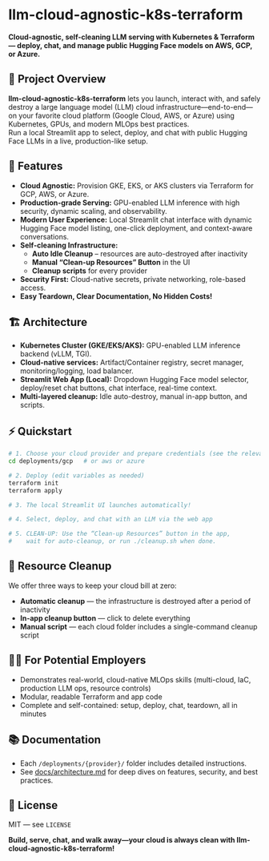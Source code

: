 # llm-cloud-agnostic-k8s-terraform

**Cloud-agnostic, self-cleaning LLM serving with Kubernetes & Terraform — deploy, chat, and manage public Hugging Face models on AWS, GCP, or Azure.**

## 🌟 Project Overview

**llm-cloud-agnostic-k8s-terraform** lets you launch, interact with, and safely destroy a large language model (LLM) cloud infrastructure—end-to-end—on your favorite cloud platform (Google Cloud, AWS, or Azure) using Kubernetes, GPUs, and modern MLOps best practices.  
Run a local Streamlit app to select, deploy, and chat with public Hugging Face LLMs in a live, production-like setup.

## 🚀 Features

- **Cloud Agnostic:** Provision GKE, EKS, or AKS clusters via Terraform for GCP, AWS, or Azure.
- **Production-grade Serving:** GPU-enabled LLM inference with high security, dynamic scaling, and observability.
- **Modern User Experience:** Local Streamlit chat interface with dynamic Hugging Face model listing, one-click deployment, and context-aware conversations.
- **Self-cleaning Infrastructure:**  
  - **Auto Idle Cleanup** – resources are auto-destroyed after inactivity  
  - **Manual “Clean-up Resources” Button** in the UI  
  - **Cleanup scripts** for every provider  
- **Security First:** Cloud-native secrets, private networking, role-based access.
- **Easy Teardown, Clear Documentation, No Hidden Costs!**

## 🏗️ Architecture

- **Kubernetes Cluster (GKE/EKS/AKS):** GPU-enabled LLM inference backend (vLLM, TGI).
- **Cloud-native services:** Artifact/Container registry, secret manager, monitoring/logging, load balancer.
- **Streamlit Web App (Local):** Dropdown Hugging Face model selector, deploy/reset chat buttons, chat interface, real-time context.
- **Multi-layered cleanup:** Idle auto-destroy, manual in-app button, and scripts.

## ⚡ Quickstart

```bash
# 1. Choose your cloud provider and prepare credentials (see the relevant folder's README)
cd deployments/gcp   # or aws or azure

# 2. Deploy (edit variables as needed)
terraform init
terraform apply

# 3. The local Streamlit UI launches automatically!

# 4. Select, deploy, and chat with an LLM via the web app

# 5. CLEAN-UP: Use the “Clean-up Resources” button in the app,
#    wait for auto-cleanup, or run ./cleanup.sh when done.
```

## 🧹 Resource Cleanup

We offer three ways to keep your cloud bill at zero:
- **Automatic cleanup** — the infrastructure is destroyed after a period of inactivity
- **In-app cleanup button** — click to delete everything
- **Manual script** — each cloud folder includes a single-command cleanup script

## 👩‍💻 For Potential Employers

- Demonstrates real-world, cloud-native MLOps skills (multi-cloud, IaC, production LLM ops, resource controls)
- Modular, readable Terraform and app code
- Complete and self-contained: setup, deploy, chat, teardown, all in minutes

## 📚 Documentation

- Each `/deployments/{provider}/` folder includes detailed instructions.
- See [docs/architecture.md](docs/architecture.md) for deep dives on features, security, and best practices.

## 📝 License

MIT — see `LICENSE`

**Build, serve, chat, and walk away—your cloud is always clean with llm-cloud-agnostic-k8s-terraform!**